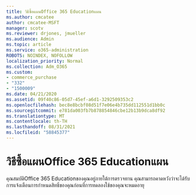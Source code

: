 ```yaml
---
title: วิธีซื้อแผนOffice 365 Educationแผน
ms.author: cmcatee
author: cmcatee-MSFT
manager: scotv
ms.reviewer: drjones, jmueller
ms.audience: Admin
ms.topic: article
ms.service: o365-administration
ROBOTS: NOINDEX, NOFOLLOW
localization_priority: Normal
ms.collection: Adm_O365
ms.custom:
- commerce_purchase
- "332"
- "1500009"
ms.date: 04/21/2020
ms.assetid: 09f40c86-05d7-45ef-a6d1-3292509353c2
ms.openlocfilehash: bec8e8bcbf08d51f7e06e4b735dd112551d1bb0c
ms.sourcegitcommit: e781da003fb7b878854846cbe12b13b9dca8df92
ms.translationtype: MT
ms.contentlocale: th-TH
ms.lasthandoff: 08/31/2021
ms.locfileid: "58845377"
---
```

# <a name="how-to-purchase-office-365-education-plans"></a>วิธีซื้อแผนOffice 365 Educationแผน

คุณสมบัติOffice 365 Educationของคุณอยู่ภายใต้การตรวจทาน คุณสามารถคาดหวังว่าจะได้รับการแจ้งเตือนการกําหนดสิทธิ์ของคุณก่อนที่การทดลองใช้ของคุณจะหมดอายุ